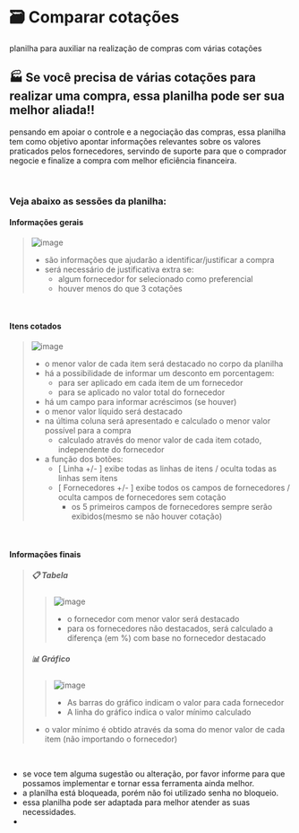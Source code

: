 # 🗃 Comparar cotações

planilha para auxiliar na realização de compras com várias cotações

## 🏭 Se você precisa de várias cotações para realizar uma compra, essa planilha pode ser sua melhor aliada!!

pensando em apoiar o controle e a negociação das compras, essa planilha tem como objetivo apontar informações relevantes sobre os valores praticados pelos fornecedores, servindo de suporte para que o comprador negocie e finalize a compra com melhor eficiência financeira.

<br />

### Veja abaixo as sessões da planilha:

#### Informações gerais
> ![image](https://user-images.githubusercontent.com/45899438/117590471-f1865e80-b105-11eb-958a-3ecef5296a8b.png)
> - são informações que ajudarão a identificar/justificar a compra
> - será necessário de justificativa extra se:
>   - algum fornecedor for selecionado como preferencial
>   - houver menos do que 3 cotações

<br />

####  Itens cotados
> ![image](https://user-images.githubusercontent.com/45899438/117590524-517d0500-b106-11eb-972e-c2fbd68b9e7f.png)
> - o menor valor de cada item será destacado no corpo da planilha
> - há a possibilidade de informar um desconto em porcentagem:
>    - para ser aplicado em cada item de um fornecedor
>    - para se aplicado no valor total do fornecedor
> - há um campo para informar acréscimos (se houver)
> - o menor valor líquido será destacado
> - na última coluna será apresentado e calculado o menor valor possível para a compra
>   - calculado através do menor valor de cada item cotado, independente do fornecedor
> - a função dos botões:
>   - [ Linha +/- ]  exibe todas as linhas de itens / oculta todas as linhas sem itens
>   - [ Fornecedores +/- ]   exibe todos os campos de fornecedores / oculta campos de fornecedores sem cotação
>     - os 5 primeiros campos de fornecedores sempre serão exibidos(mesmo se não houver cotação)

<br />

#### Informações finais
> ##### 📋 Tabela
>> ![image](https://user-images.githubusercontent.com/45899438/117590368-8d639a80-b105-11eb-8ce0-752671a0e543.png)
>> - o fornecedor com menor valor será destacado
>> - para os fornecedores não destacados, será calculado a diferença (em %) com base no fornecedor destacado 
>
> ##### 📊 Gráfico
>> ![image](https://user-images.githubusercontent.com/45899438/117590906-0532c480-b108-11eb-8033-5124bb52ed63.png)
>> - As barras do gráfico indicam o valor para cada fornecedor
>> - A linha do gráfico indica o valor mínimo calculado
>    - o valor mínimo é obtido através da soma do menor valor de cada item (não importando o fornecedor)

<br />

- se voce tem alguma sugestão ou alteração, por favor informe para que possamos implementar e tornar essa ferramenta ainda melhor.
- a planilha está bloqueada, porém não foi utilizado senha no bloqueio.
- essa planilha pode ser adaptada para melhor atender as suas necessidades.
- 


